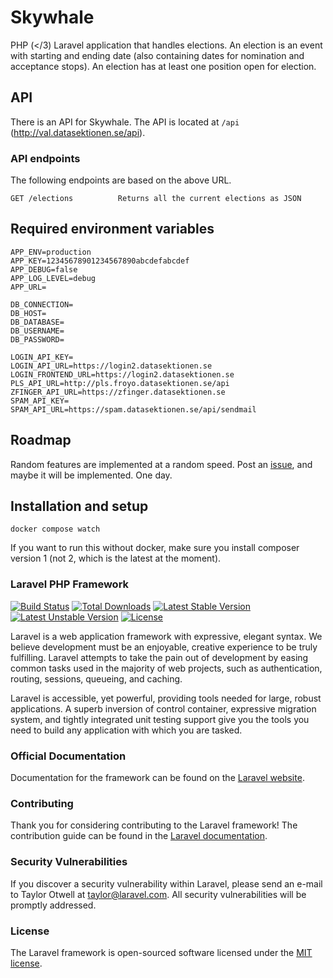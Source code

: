# Skywhale
PHP (</3) Laravel application that handles elections. An election is an event with starting and ending date (also containing dates for nomination and acceptance stops). An election has at least one position open for election. 

## API
There is an API for Skywhale. The API is located at ```/api``` (http://val.datasektionen.se/api).

### API endpoints
The following endpoints are based on the above URL.
```
GET /elections          Returns all the current elections as JSON
```

## Required environment variables
```
APP_ENV=production
APP_KEY=12345678901234567890abcdefabcdef
APP_DEBUG=false
APP_LOG_LEVEL=debug
APP_URL=

DB_CONNECTION=
DB_HOST=
DB_DATABASE=
DB_USERNAME=
DB_PASSWORD=

LOGIN_API_KEY=
LOGIN_API_URL=https://login2.datasektionen.se
LOGIN_FRONTEND_URL=https://login2.datasektionen.se
PLS_API_URL=http://pls.froyo.datasektionen.se/api
ZFINGER_API_URL=https://zfinger.datasektionen.se
SPAM_API_KEY=
SPAM_API_URL=https://spam.datasektionen.se/api/sendmail
```

## Roadmap
Random features are implemented at a random speed. Post an [issue](https://github.com/datasektionen/skywhale/issues), and maybe it will be implemented. One day.

## Installation and setup
`docker compose watch`

If you want to run this without docker, make sure you install composer version 1 (not 2, which is the latest at the moment).

### Laravel PHP Framework

[![Build Status](https://travis-ci.org/laravel/framework.svg)](https://travis-ci.org/laravel/framework)
[![Total Downloads](https://poser.pugx.org/laravel/framework/d/total.svg)](https://packagist.org/packages/laravel/framework)
[![Latest Stable Version](https://poser.pugx.org/laravel/framework/v/stable.svg)](https://packagist.org/packages/laravel/framework)
[![Latest Unstable Version](https://poser.pugx.org/laravel/framework/v/unstable.svg)](https://packagist.org/packages/laravel/framework)
[![License](https://poser.pugx.org/laravel/framework/license.svg)](https://packagist.org/packages/laravel/framework)

Laravel is a web application framework with expressive, elegant syntax. We believe development must be an enjoyable, creative experience to be truly fulfilling. Laravel attempts to take the pain out of development by easing common tasks used in the majority of web projects, such as authentication, routing, sessions, queueing, and caching.

Laravel is accessible, yet powerful, providing tools needed for large, robust applications. A superb inversion of control container, expressive migration system, and tightly integrated unit testing support give you the tools you need to build any application with which you are tasked.

### Official Documentation

Documentation for the framework can be found on the [Laravel website](http://laravel.com/docs).

### Contributing

Thank you for considering contributing to the Laravel framework! The contribution guide can be found in the [Laravel documentation](http://laravel.com/docs/contributions).

### Security Vulnerabilities

If you discover a security vulnerability within Laravel, please send an e-mail to Taylor Otwell at taylor@laravel.com. All security vulnerabilities will be promptly addressed.

### License

The Laravel framework is open-sourced software licensed under the [MIT license](http://opensource.org/licenses/MIT).
